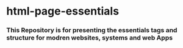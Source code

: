 # html-page-essentials
### This Repository is for presenting the essentials tags and structure for modren websites, systems and web Apps
